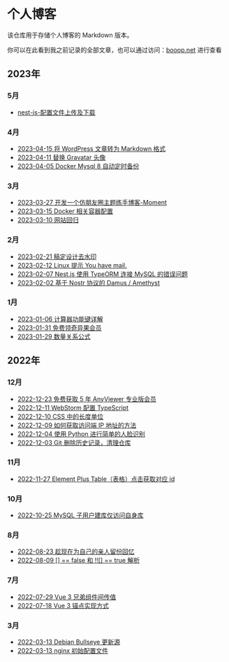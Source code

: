 # 个人博客

该仓库用于存储个人博客的 Markdown 版本。

你可以在此看到我之前记录的全部文章，也可以通过访问：[booop.net](https://booop.net) 进行查看

## 2023年

### 5月

- [nest-js-配置文件上传及下载](/markdown/nest-js-%E9%85%8D%E7%BD%AE%E6%96%87%E4%BB%B6%E4%B8%8A%E4%BC%A0%E5%8F%8A%E4%B8%8B%E8%BD%BD.md)

### 4月

- [2023-04-15 将 WordPress 文章转为 Markdown 格式](/markdown/wordpress-%E6%96%87%E7%AB%A0%E8%BD%AC%E4%B8%BA-markdown-%E6%A0%BC%E5%BC%8F.md)
- [2023-04-11 替换 Gravatar 头像](/markdown/%E6%9B%BF%E6%8D%A2-gravatar-%E5%A4%B4%E5%83%8F.md)
- [2023-04-05 Docker Mysql 8 自动定时备份](/markdown/docker-mysql-8-%E8%87%AA%E5%8A%A8%E5%AE%9A%E6%97%B6%E5%A4%87%E4%BB%BD.md)

### 3月

- [2023-03-27 开发一个仿朋友圈主题练手博客-Moment](/markdown/%E5%BC%80%E5%8F%91%E4%B8%80%E4%B8%AA%E4%BB%BF%E6%9C%8B%E5%8F%8B%E5%9C%88%E4%B8%BB%E9%A2%98%E7%BB%83%E6%89%8B%E5%8D%9A%E5%AE%A2-moment.md)
- [2023-03-15 Docker 相关容器配置](/markdown/docker-%E7%9B%B8%E5%85%B3%E5%AE%B9%E5%99%A8%E9%85%8D%E7%BD%AE.md)
- [2023-03-10 网站回归](/markdown/%E7%BD%91%E7%AB%99%E5%9B%9E%E5%BD%92.md)

### 2月

- [2023-02-21 稿定设计去水印](/markdown/%E7%A8%BF%E5%AE%9A%E8%AE%BE%E8%AE%A1%E5%8E%BB%E6%B0%B4%E5%8D%B0.md)
- [2023-02-12 Linux 提示 You have mail.](/markdown/linux-%E6%8F%90%E7%A4%BA-you-have-mail.md)
- [2023-02-07 Nest.js 使用 TypeORM 连接 MySQL 的错误问题](/markdown/next-js-%E4%BD%BF%E7%94%A8-typeorm-%E8%BF%9E%E6%8E%A5-mysql-%E7%9A%84%E9%94%99%E8%AF%AF%E9%97%AE%E9%A2%98.md)
- [2023-02-02 基于 Nostr 协议的 Damus / Amethyst](/markdown/%E5%9F%BA%E4%BA%8E-nostr-%E5%8D%8F%E8%AE%AE%E7%9A%84-damus-amethyst.md)

### 1月

- [2023-01-06 计算器功能键详解](/markdown/%E8%AE%A1%E7%AE%97%E5%99%A8%E5%8A%9F%E8%83%BD%E9%94%AE%E8%AF%A6%E8%A7%A3.md)
- [2023-01-31 免费领奇异果会员](/markdown/%E5%85%8D%E8%B4%B9%E9%A2%86%E5%A5%87%E5%BC%82%E6%9E%9C%E4%BC%9A%E5%91%98.md)
- [2023-01-29 数量关系公式](/markdown/%E6%95%B0%E9%87%8F%E5%85%B3%E7%B3%BB%E5%85%AC%E5%BC%8F.md)

## 2022年

### 12月

- [2022-12-23 免费获取 5 年 AnyViewer 专业版会员](/markdown/%E5%85%8D%E8%B4%B9%E8%8E%B7%E5%8F%96-5-%E5%B9%B4-anyviewer-%E4%B8%93%E4%B8%9A%E7%89%88%E4%BC%9A%E5%91%98.md)
- [2022-12-11 WebStorm 配置 TypeScript](/markdown/webstorm-%E9%85%8D%E7%BD%AE-typescript.md)
- [2022-12-10 CSS 中的长度单位](/markdown/css-%E4%B8%AD%E7%9A%84%E9%95%BF%E5%BA%A6%E5%8D%95%E4%BD%8D.md)
- [2022-12-09 如何获取访问端 IP 地址的方法](/markdown/%E5%A6%82%E4%BD%95%E8%8E%B7%E5%8F%96%E8%AE%BF%E9%97%AE%E7%AB%AF-ip-%E5%9C%B0%E5%9D%80%E7%9A%84%E6%96%B9%E6%B3%95.md)
- [2022-12-04 使用 Python 进行简单的人脸识别](/markdown/%E4%BD%BF%E7%94%A8-python-%E8%BF%9B%E8%A1%8C%E7%AE%80%E5%8D%95%E7%9A%84%E4%BA%BA%E8%84%B8%E8%AF%86%E5%88%AB.md)
- [2022-12-03 Git 删除历史记录，清理仓库](/markdown/git-%E5%88%A0%E9%99%A4%E5%8E%86%E5%8F%B2%E8%AE%B0%E5%BD%95%EF%BC%8C%E6%B8%85%E7%90%86%E4%BB%93%E5%BA%93.md)

### 11月

- [2022-11-27 Element Plus Table（表格）点击获取对应 id](/markdown/element-plus-%E8%A1%A8%E6%A0%BC%EF%BC%88%EF%BC%89%E7%82%B9%E5%87%BB%E8%8E%B7%E5%8F%96%E5%AF%B9%E5%BA%94-id.md)

### 10月

- [2022-10-25 MySQL 子用户建库仅访问自身库](/markdown/mysql-%E5%AD%90%E7%94%A8%E6%88%B7%E5%BB%BA%E5%BA%93%E4%BB%85%E8%AE%BF%E9%97%AE%E8%87%AA%E8%BA%AB%E5%BA%93.md)

### 8月

- [2022-08-23 趁现在为自己的亲人留份回忆](/markdown/%E8%B6%81%E7%8E%B0%E5%9C%A8%E4%B8%BA%E8%87%AA%E5%B7%B1%E7%9A%84%E4%BA%B2%E4%BA%BA%E7%95%99%E4%BB%BD%E5%9B%9E%E5%BF%86.md)
- [2022-08-09 [] == false 和 !![] == true 解析](/markdown/false-%E5%92%8C-true-%E8%A7%A3%E6%9E%90.md)

### 7月

- [2022-07-29 Vue 3 兄弟组件间传值](/markdown/vue-3-%E5%85%84%E5%BC%9F%E7%BB%84%E4%BB%B6%E9%97%B4%E4%BC%A0%E5%80%BC.md)
- [2022-07-18 Vue 3 锚点实现方式](/markdown/vue-3-%E9%94%9A%E7%82%B9%E5%AE%9E%E7%8E%B0%E6%96%B9%E5%BC%8F.md)

### 3月

- [2022-03-13 Debian Bullseye 更新源](/markdown/debian-bullseye-%E6%9B%B4%E6%96%B0%E6%BA%90.md)
- [2022-03-13 nginx 初始配置文件](/markdown/nginx-%E5%88%9D%E5%A7%8B%E9%85%8D%E7%BD%AE%E6%96%87%E4%BB%B6.md)
